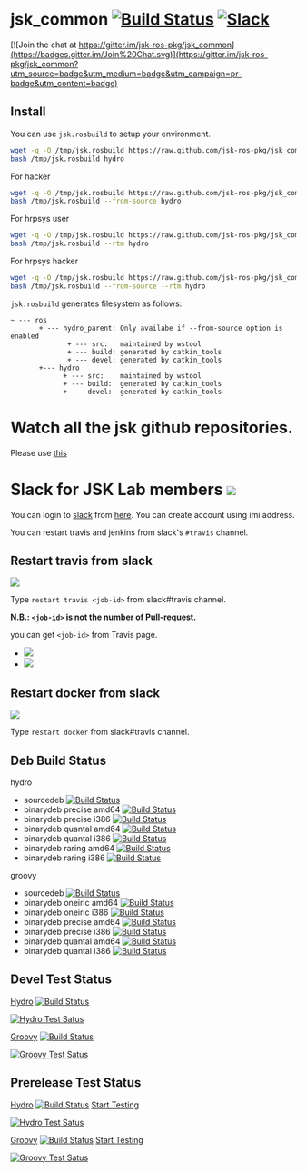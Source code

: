 jsk_common [![Build Status](https://travis-ci.org/jsk-ros-pkg/jsk_common.png?branch=master)](https://travis-ci.org/jsk-ros-pkg/jsk_common) [![Slack](https://img.shields.io/badge/slack-jsk--robotics-e100e1.svg)](http://jsk-robotics.slack.com)
===

[![Join the chat at https://gitter.im/jsk-ros-pkg/jsk_common](https://badges.gitter.im/Join%20Chat.svg)](https://gitter.im/jsk-ros-pkg/jsk_common?utm_source=badge&utm_medium=badge&utm_campaign=pr-badge&utm_content=badge)

Install
---
You can use `jsk.rosbuild` to setup your environment.


```sh
wget -q -O /tmp/jsk.rosbuild https://raw.github.com/jsk-ros-pkg/jsk_common/master/jsk.rosbuild
bash /tmp/jsk.rosbuild hydro
```

For hacker

```sh
wget -q -O /tmp/jsk.rosbuild https://raw.github.com/jsk-ros-pkg/jsk_common/master/jsk.rosbuild
bash /tmp/jsk.rosbuild --from-source hydro
```

For hrpsys user

```sh
wget -q -O /tmp/jsk.rosbuild https://raw.github.com/jsk-ros-pkg/jsk_common/master/jsk.rosbuild
bash /tmp/jsk.rosbuild --rtm hydro
```

For hrpsys hacker

```sh
wget -q -O /tmp/jsk.rosbuild https://raw.github.com/jsk-ros-pkg/jsk_common/master/jsk.rosbuild
bash /tmp/jsk.rosbuild --from-source --rtm hydro
```

`jsk.rosbuild` generates filesystem as follows:

```
~ --- ros
       + --- hydro_parent: Only availabe if --from-source option is enabled
              + --- src:   maintained by wstool
              + --- build: generated by catkin_tools
              + --- devel: generated by catkin_tools
       +--- hydro
             + --- src:    maintained by wstool
             + --- build:  generated by catkin_tools
             + --- devel:  generated by catkin_tools
```

Watch all the jsk github repositories.
===
Please use [this](http://jsk-github-watcher.herokuapp.com/)

Slack for JSK Lab members ![](https://upload.wikimedia.org/wikipedia/en/7/76/Slack_Icon.png)
=========================
You can login to [slack](https://slack.com/) from [here](https://jsk-robotics.slack.com).
You can create account using imi address.

You can restart travis and jenkins from slack's `#travis` channel.

Restart travis from slack
-------------------------
![](images/restart_travis.png)

Type `restart travis <job-id>` from slack#travis channel.

**N.B.: `<job-id>` is not the number of Pull-request.**

you can get `<job-id>` from Travis page.

- ![](images/PR_page.png)
- ![](images/Travis_page.png)

Restart docker from slack
-------------------------
![](images/restart_docker.png)

Type `restart docker` from slack#travis channel.

Deb Build Status
-----------------

hydro

- sourcedeb [![Build Status](http://jenkins.ros.org/buildStatus/icon?job=ros-hydro-jsk-common_sourcedeb)](http://jenkins.ros.org/job/ros-hydro-jsk-common_sourcedeb/)
- binarydeb precise amd64 [![Build Status](http://jenkins.ros.org/buildStatus/icon?job=ros-hydro-jsk-common_binarydeb_precise_amd64)](http://jenkins.ros.org/job/ros-hydro-jsk-common_binarydeb_precise_amd64/)
- binarydeb precise i386 [![Build Status](http://jenkins.ros.org/buildStatus/icon?job=ros-hydro-jsk-common_binarydeb_precise_i386)](http://jenkins.ros.org/job/ros-hydro-jsk-common_binarydeb_precise_i386/)
- binarydeb quantal amd64 [![Build Status](http://jenkins.ros.org/buildStatus/icon?job=ros-hydro-jsk-common_binarydeb_quantal_amd64)](http://jenkins.ros.org/job/ros-hydro-jsk-common_binarydeb_quantal_amd64/)
- binarydeb quantal i386 [![Build Status](http://jenkins.ros.org/buildStatus/icon?job=ros-hydro-jsk-common_binarydeb_quantal_i386)](http://jenkins.ros.org/job/ros-hydro-jsk-common_binarydeb_quantal_i386/)
- binarydeb raring amd64 [![Build Status](http://jenkins.ros.org/buildStatus/icon?job=ros-hydro-jsk-common_binarydeb_raring_amd64)](http://jenkins.ros.org/job/ros-hydro-jsk-common_binarydeb_raring_amd64/)
- binarydeb raring i386 [![Build Status](http://jenkins.ros.org/buildStatus/icon?job=ros-hydro-jsk-common_binarydeb_raring_i386)](http://jenkins.ros.org/job/ros-hydro-jsk-common_binarydeb_raring_i386/)

groovy

- sourcedeb [![Build Status](http://jenkins.ros.org/buildStatus/icon?job=ros-groovy-jsk-common_sourcedeb)](http://jenkins.ros.org/job/ros-groovy-jsk-common_sourcedeb/)
- binarydeb oneiric amd64 [![Build Status](http://jenkins.ros.org/buildStatus/icon?job=ros-groovy-jsk-common_binarydeb_oneiric_amd64)](http://jenkins.ros.org/job/ros-groovy-jsk-common_binarydeb_oneiric_amd64/)
- binarydeb oneiric i386 [![Build Status](http://jenkins.ros.org/buildStatus/icon?job=ros-groovy-jsk-common_binarydeb_oneiric_i386)](http://jenkins.ros.org/job/ros-groovy-jsk-common_binarydeb_oneiric_i386/)
- binarydeb precise amd64 [![Build Status](http://jenkins.ros.org/buildStatus/icon?job=ros-groovy-jsk-common_binarydeb_precise_amd64)](http://jenkins.ros.org/job/ros-groovy-jsk-common_binarydeb_precise_amd64/)
- binarydeb precise i386 [![Build Status](http://jenkins.ros.org/buildStatus/icon?job=ros-groovy-jsk-common_binarydeb_precise_i386)](http://jenkins.ros.org/job/ros-groovy-jsk-common_binarydeb_precise_i386/)
- binarydeb quantal amd64 [![Build Status](http://jenkins.ros.org/buildStatus/icon?job=ros-groovy-jsk-common_binarydeb_quantal_amd64)](http://jenkins.ros.org/job/ros-groovy-jsk-common_binarydeb_quantal_amd64/)
- binarydeb quantal i386 [![Build Status](http://jenkins.ros.org/buildStatus/icon?job=ros-groovy-jsk-common_binarydeb_quantal_i386)](http://jenkins.ros.org/job/ros-groovy-jsk-common_binarydeb_quantal_i386/)

Devel Test Status
-----------------
[Hydro](http://jenkins.ros.org/job/devel-hydro-jsk_common/) [![Build Status](http://jenkins.ros.org/buildStatus/icon?job=devel-hydro-jsk_common)](http://jenkins.ros.org/job/devel-hydro-jsk_common/)

[![Hydro Test Satus](http://jenkins.ros.org/job/devel-hydro-jsk_common/test/trend?job)](http://jenkins.ros.org/job/devel-hydro-jsk_common/)

[Groovy](http://jenkins.ros.org/job/devel-groovy-jsk_common) [![Build Status](http://jenkins.ros.org/buildStatus/icon?job=devel-groovy-jsk_common)](http://jenkins.ros.org/job/devel-groovy-jsk_common/)

[![Groovy Test Satus](http://jenkins.ros.org/job/devel-groovy-jsk_common/test/trend?job)](http://jenkins.ros.org/job/devel-groovy-jsk_common/)

Prerelease Test Status
----------------------

[Hydro](http://jenkins.ros.org/job/prerelease-hydro-jsk_common/) [![Build Status](http://jenkins.ros.org/buildStatus/icon?job=prerelease-hydro-jsk_common)](http://jenkins.ros.org/job/prerelease-hydro-jsk_common/) [Start Testing](http://prerelease.ros.org/create_job/hydro)

[![Hydro Test Satus](http://jenkins.ros.org/job/prerelease-hydro-jsk_common/test/trend?job)](http://jenkins.ros.org/job/prerelease-hydro-jsk_common/)

[Groovy](http://jenkins.ros.org/job/prerelease-groovy-jsk_common) [![Build Status](http://jenkins.ros.org/buildStatus/icon?job=prerelease-groovy-jsk_common)](http://jenkins.ros.org/job/prerelease-groovy-jsk_common/)  [Start Testing](http://prerelease.ros.org/create_job/groovy)

[![Groovy Test Satus](http://jenkins.ros.org/job/prerelease-groovy-jsk_common/test/trend?job)](http://jenkins.ros.org/job/prerelease-groovy-jsk_common/)
